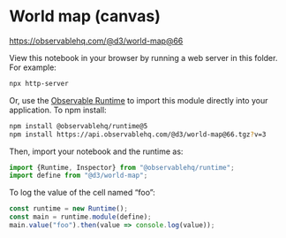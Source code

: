 # World map (canvas)

https://observablehq.com/@d3/world-map@66

View this notebook in your browser by running a web server in this folder. For
example:

~~~sh
npx http-server
~~~

Or, use the [Observable Runtime](https://github.com/observablehq/runtime) to
import this module directly into your application. To npm install:

~~~sh
npm install @observablehq/runtime@5
npm install https://api.observablehq.com/@d3/world-map@66.tgz?v=3
~~~

Then, import your notebook and the runtime as:

~~~js
import {Runtime, Inspector} from "@observablehq/runtime";
import define from "@d3/world-map";
~~~

To log the value of the cell named “foo”:

~~~js
const runtime = new Runtime();
const main = runtime.module(define);
main.value("foo").then(value => console.log(value));
~~~
